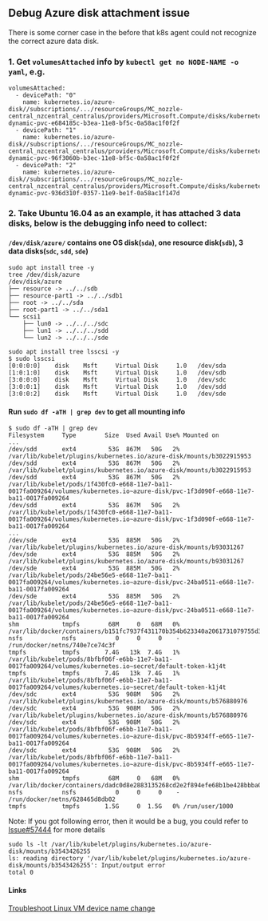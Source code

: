 ## Debug Azure disk attachment issue
There is some corner case in the before that k8s agent could not recognize the correct azure data disk.
### 1. Get `volumesAttached` info by `kubectl get no NODE-NAME -o yaml`, e.g.
```
volumesAttached:
  - devicePath: "0"
    name: kubernetes.io/azure-disk//subscriptions/.../resourceGroups/MC_nozzle-central_nzcentral_centralus/providers/Microsoft.Compute/disks/kubernetes-dynamic-pvc-e684185c-b3ea-11e8-bf5c-0a58ac1f0f2f
  - devicePath: "1"
    name: kubernetes.io/azure-disk//subscriptions/.../resourceGroups/MC_nozzle-central_nzcentral_centralus/providers/Microsoft.Compute/disks/kubernetes-dynamic-pvc-96f3060b-b3ec-11e8-bf5c-0a58ac1f0f2f
  - devicePath: "2"
    name: kubernetes.io/azure-disk//subscriptions/.../resourceGroups/MC_nozzle-central_nzcentral_centralus/providers/Microsoft.Compute/disks/kubernetes-dynamic-pvc-936d310f-0357-11e9-be1f-0a58ac1f147d    
```

### 2. Take Ubuntu 16.04 as an example, it has attached 3 data disks, below is the debugging info need to collect:
#### `/dev/disk/azure/` contains one OS disk(`sda`), one resource disk(`sdb`), 3 data disks(`sdc`, `sdd`, `sde`)
```
sudo apt install tree -y
tree /dev/disk/azure
/dev/disk/azure
├── resource -> ../../sdb
├── resource-part1 -> ../../sdb1
├── root -> ../../sda
├── root-part1 -> ../../sda1
└── scsi1
    ├── lun0 -> ../../../sdc
    ├── lun1 -> ../../../sdd
    └── lun2 -> ../../../sde
    
sudo apt install tree lsscsi -y
$ sudo lsscsi
[0:0:0:0]    disk    Msft     Virtual Disk     1.0   /dev/sda
[1:0:1:0]    disk    Msft     Virtual Disk     1.0   /dev/sdb
[3:0:0:0]    disk    Msft     Virtual Disk     1.0   /dev/sdc
[3:0:0:1]    disk    Msft     Virtual Disk     1.0   /dev/sdd
[3:0:0:2]    disk    Msft     Virtual Disk     1.0   /dev/sde
```

#### Run `sudo df -aTH | grep dev` to get all mounting info
```
$ sudo df -aTH | grep dev
Filesystem     Type        Size  Used Avail Use% Mounted on
...
/dev/sdd       ext4         53G  867M   50G   2% /var/lib/kubelet/plugins/kubernetes.io/azure-disk/mounts/b3022915953
/dev/sdd       ext4         53G  867M   50G   2% /var/lib/kubelet/plugins/kubernetes.io/azure-disk/mounts/b3022915953
/dev/sdd       ext4         53G  867M   50G   2% /var/lib/kubelet/pods/1f430fc0-e668-11e7-ba11-0017fa009264/volumes/kubernetes.io~azure-disk/pvc-1f3d090f-e668-11e7-ba11-0017fa009264
/dev/sdd       ext4         53G  867M   50G   2% /var/lib/kubelet/pods/1f430fc0-e668-11e7-ba11-0017fa009264/volumes/kubernetes.io~azure-disk/pvc-1f3d090f-e668-11e7-ba11-0017fa009264
...
/dev/sde       ext4         53G  885M   50G   2% /var/lib/kubelet/plugins/kubernetes.io/azure-disk/mounts/b93031267
/dev/sde       ext4         53G  885M   50G   2% /var/lib/kubelet/plugins/kubernetes.io/azure-disk/mounts/b93031267
/dev/sde       ext4         53G  885M   50G   2% /var/lib/kubelet/pods/24be56e5-e668-11e7-ba11-0017fa009264/volumes/kubernetes.io~azure-disk/pvc-24ba0511-e668-11e7-ba11-0017fa009264
/dev/sde       ext4         53G  885M   50G   2% /var/lib/kubelet/pods/24be56e5-e668-11e7-ba11-0017fa009264/volumes/kubernetes.io~azure-disk/pvc-24ba0511-e668-11e7-ba11-0017fa009264
shm            tmpfs        68M     0   68M   0% /var/lib/docker/containers/b151fc7937f431170b354b623340a2061731079755d370618d90ffa4932b091d/shm
nsfs           nsfs           0     0     0    - /run/docker/netns/740e7ce74c3f
tmpfs          tmpfs       7.4G   13k  7.4G   1% /var/lib/kubelet/pods/8bfbf06f-e6bb-11e7-ba11-0017fa009264/volumes/kubernetes.io~secret/default-token-k1j4t
tmpfs          tmpfs       7.4G   13k  7.4G   1% /var/lib/kubelet/pods/8bfbf06f-e6bb-11e7-ba11-0017fa009264/volumes/kubernetes.io~secret/default-token-k1j4t
/dev/sdc       ext4         53G  908M   50G   2% /var/lib/kubelet/plugins/kubernetes.io/azure-disk/mounts/b576880976
/dev/sdc       ext4         53G  908M   50G   2% /var/lib/kubelet/plugins/kubernetes.io/azure-disk/mounts/b576880976
/dev/sdc       ext4         53G  908M   50G   2% /var/lib/kubelet/pods/8bfbf06f-e6bb-11e7-ba11-0017fa009264/volumes/kubernetes.io~azure-disk/pvc-8b5934ff-e665-11e7-ba11-0017fa009264
/dev/sdc       ext4         53G  908M   50G   2% /var/lib/kubelet/pods/8bfbf06f-e6bb-11e7-ba11-0017fa009264/volumes/kubernetes.io~azure-disk/pvc-8b5934ff-e665-11e7-ba11-0017fa009264
shm            tmpfs        68M     0   68M   0% /var/lib/docker/containers/dadc0d8e2883135268cd2e2f894efe68b1be428bbba0fb50091858c830f9bd30/shm
nsfs           nsfs           0     0     0    - /run/docker/netns/628465d8db02
tmpfs          tmpfs       1.5G     0  1.5G   0% /run/user/1000
```
Note:
If you got following error, then it would be a bug, you could refer to [Issue#57444](https://github.com/kubernetes/kubernetes/issues/57444) for more details
```
sudo ls -lt /var/lib/kubelet/plugins/kubernetes.io/azure-disk/mounts/b3543426255
ls: reading directory '/var/lib/kubelet/plugins/kubernetes.io/azure-disk/mounts/b3543426255': Input/output error
total 0
```

#### Links
[Troubleshoot Linux VM device name change](https://docs.microsoft.com/en-us/azure/virtual-machines/linux/troubleshoot-device-names-problems)
